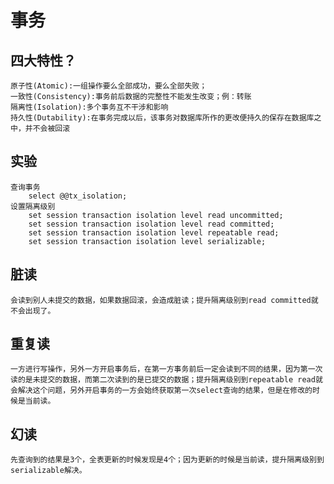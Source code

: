 # 事务
## 四大特性？
    原子性(Atomic):一组操作要么全部成功，要么全部失败；
    一致性(Consistency):事务前后数据的完整性不能发生改变；例：转账
    隔离性(Isolation):多个事务互不干涉和影响
    持久性(Dutability):在事务完成以后，该事务对数据库所作的更改便持久的保存在数据库之中，并不会被回滚

## 实验
    查询事务 
        select @@tx_isolation;
    设置隔离级别 
        set session transaction isolation level read uncommitted;
        set session transaction isolation level read committed;
        set session transaction isolation level repeatable read;
        set session transaction isolation level serializable;

## 脏读
    会读到别人未提交的数据，如果数据回滚，会造成脏读；提升隔离级别到read committed就不会出现了。

## 重复读
    一方进行写操作，另外一方开启事务后，在第一方事务前后一定会读到不同的结果，因为第一次读的是未提交的数据，而第二次读到的是已提交的数据；提升隔离级别到repeatable read就会解决这个问题，另外开启事务的一方会始终获取第一次select查询的结果，但是在修改的时候是当前读。

## 幻读    
    先查询到的结果是3个，全表更新的时候发现是4个；因为更新的时候是当前读，提升隔离级别到serializable解决。